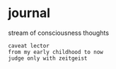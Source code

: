 # journal

stream of consciousness thoughts

    caveat lector
    from my early childhood to now
    judge only with zeitgeist
